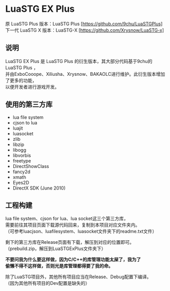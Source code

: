 # LuaSTG EX Plus  
  
原 LuaSTG Plus 版本：LuaSTG Plus [https://github.com/9chu/LuaSTGPlus]  
下一代 LuaSTG X 版本：LuaSTG-X [https://github.com/Xrysnow/LuaSTG-x]  
  
## 说明  
  
LuaSTG EX Plus 是 LuaSTG Plus 的衍生版本，其大部分代码基于9chu的 LuaSTG Plus ，  
并由ExboCooope、Xiliusha、Xrysnow、BAKAOLC进行维护。此衍生版本增加了更多的功能，  
以便开发者进行游戏开发。  
  
## 使用的第三方库  
  
* lua file system
* cjson to lua
* luajit
* luasocket
* zlib
* libzip
* libogg
* libvorbis
* freetype
* DirectShowClass
* fancy2d
* xmath
* Eyes2D
* DirectX SDK (June 2010)
  
## 工程构建  
  
lua file system、cjson for lua、lua socket这三个第三方库，  
需要前往其项目页面下载源代码回来，复制到本项目对应文件夹内。  
（可参考luacjson、luafilesystem、luasocket文件夹下的readme.txt文件）  
  
剩下的第三方库在Release页面有下载，解压到对应的位置即可。  
（prebuild.zip，解压到LuaSTGExPlus文件夹下）  
  
**不要问我为什么要这样做，因为C/C++的库管理功能太屎了，我为了**  
**偷懒不得不这样做，否则光是库管理都得要了我的命。**  
  
除了LuaSTG项目外，其他所有项目应当在Release、Debug配置下编译。  
（因为其他所有项目的Dev配置是缺失的）  

